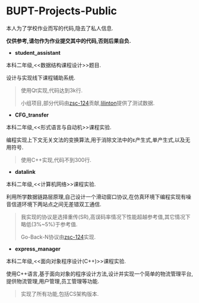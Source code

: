# BUPT-Projects-Public

本人为了学校作业而写的代码,隐去了私人信息.

**仅供参考,请勿作为作业提交其中的代码,否则后果自负.**


- **student_assistant**

本科二年级,<<数据结构课程设计>>题目.

设计与实现线下课程辅助系统.

> 使用Qt实现,代码达到3k行.
>
> 小组项目,部分代码由[zsc-124](https://github.com/zsc-124)贡献,[lilinton](https://github.com/lilinton)提供了测试数据.


- **CFG_transfer**

本科二年级,<<形式语言与自动机>>课程实验.

编程实现上下文无关文法的变换算法,用于消除文法中的ε产生式,单产生式,以及无用符号. 

> 使用C++实现,代码不到300行.

- **datalink**

本科二年级,<<计算机网络>>课程实验.

利用所学数据链路层原理,自己设计一个滑动窗口协议,在仿真环境下编程实现有噪音信道环境下两站点之间无差错双工通信.

> 我实现的协议是选择重传(SR),高误码率情况下性能超越参考值,其它情况下略低(3%~5%)于参考值.
>
> Go-Back-N协议由[zsc-124](https://github.com/zsc-124)实现.

- **express_manager**

本科二年级,<<面向对象程序设计(C++)>>课程实验.

使用C++语言,基于面向对象的程序设计方法,设计并实现一个简单的物流管理平台,提供物流管理,用户管理,员工管理等功能.

> 实现了所有功能,包括CS架构版本.
